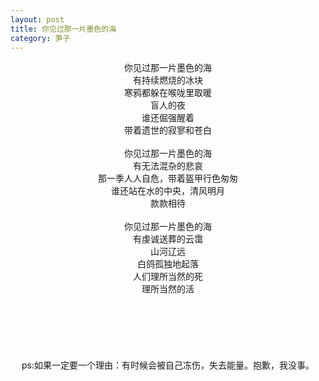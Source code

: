 ```yaml
---
layout: post
title: 你见过那一片墨色的海
category: 笋子
---
```


<center>
你见过那一片墨色的海 <br>
有持续燃烧的冰块 <br>
寒鸦都躲在喉咙里取暖 <br>
盲人的夜 <br>
谁还倔强醒着 <br>
带着遗世的寂寥和苍白 <br>
 <br>
你见过那一片墨色的海 <br>
有无法混杂的悲哀 <br>
那一季人人自危，带着盔甲行色匆匆 <br>
谁还站在水的中央，清风明月 <br>
款款相待 <br>
 <br>
你见过那一片墨色的海 <br>
有虔诚送葬的云霭 <br>
山河辽远 <br>
白鸽孤独地起落 <br>
人们理所当然的死 <br>
理所当然的活 <br>
 <br>
 <br>
 <br>
 <br>
 <br>
 <br>
ps:如果一定要一个理由：有时候会被自己冻伤，失去能量。抱歉，我没事。 <br>
<br>
</center>
